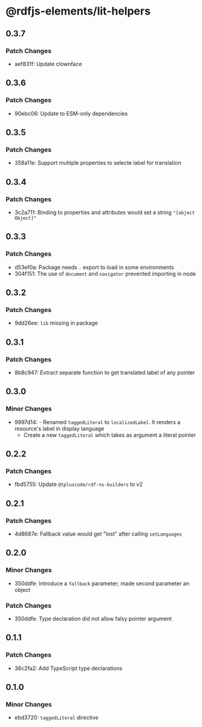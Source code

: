 # @rdfjs-elements/lit-helpers

## 0.3.7

### Patch Changes

- aef831f: Update clownface

## 0.3.6

### Patch Changes

- 90ebc06: Update to ESM-only dependencies

## 0.3.5

### Patch Changes

- 358a11e: Support multiple properties to selecte label for translation

## 0.3.4

### Patch Changes

- 3c2a711: Binding to properties and attributes would set a string `"[object Object]"`

## 0.3.3

### Patch Changes

- d53ef0a: Package needs `.` export to load in some environments
- 304f151: The use of `document` and `navigator` prevented importing in node

## 0.3.2

### Patch Changes

- 9dd26ee: `lib` missing in package

## 0.3.1

### Patch Changes

- 8b8c947: Extract separate function to get translated label of any pointer

## 0.3.0

### Minor Changes

- 9997d14: - Renamed `taggedLiteral` to `localizedLabel`. It renders a resource's label in display language
  - Create a new `taggedLiteral` which takes as argument a literal pointer

## 0.2.2

### Patch Changes

- fbd5755: Update `@tpluscode/rdf-ns-builders` to v2

## 0.2.1

### Patch Changes

- 4d8687e: Fallback value would get "lost" after calling `setLanguages`

## 0.2.0

### Minor Changes

- 350ddfe: Introduce a `fallback` parameter; made second parameter an object

### Patch Changes

- 350ddfe: Type declaration did not allow falsy pointer argument

## 0.1.1

### Patch Changes

- 36c2fa2: Add TypeScript type declarations

## 0.1.0

### Minor Changes

- ebd3720: `taggedLiteral` directive
